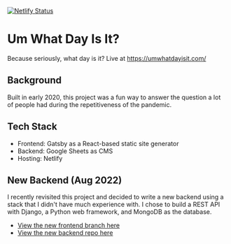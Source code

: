 [![Netlify Status](https://api.netlify.com/api/v1/badges/b2d56684-0305-4ef6-a14e-90a153b296a5/deploy-status)](https://app.netlify.com/sites/um-what-day-is-it/deploys)

# Um What Day Is It?
Because seriously, what day is it? Live at https://umwhatdayisit.com/

## Background
Built in early 2020, this project was a fun way to answer the question a lot of people had during the repetitiveness of the pandemic.

## Tech Stack
- Frontend: Gatsby as a React-based static site generator
- Backend: Google Sheets as CMS
- Hosting: Netlify

## New Backend (Aug 2022)
I recently revisited this project and decided to write a new backend using a stack that I didn't have much experience with. I chose to build a REST API with Django, a Python web framework, and MongoDB as the database.

- [View the new frontend branch here](https://github.com/levibrooke/um-what-day-is-it/tree/rest-backend)
- [View the new backend repo here](https://github.com/levibrooke/umwhatdayisit-backend)